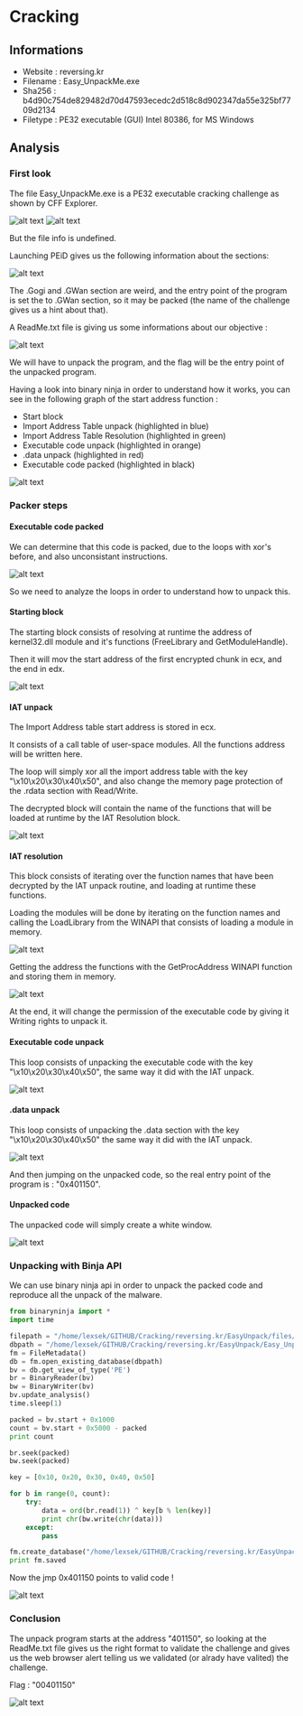 # Cracking

## Informations

- Website  : reversing.kr 
- Filename : Easy_UnpackMe.exe 
- Sha256   : b4d90c754de829482d70d47593ecedc2d518c8d902347da55e325bf7709d2134 
- Filetype : PE32 executable (GUI) Intel 80386, for MS Windows

## Analysis

### First look

The file Easy_UnpackMe.exe is a PE32 executable cracking challenge as shown by CFF Explorer.

![alt text](images/image1.png)
![alt text](images/image2.png)

But the file info is undefined.

Launching PEiD gives us the following information about the sections:

![alt text](images/image3.png)

The .Gogi and .GWan section are weird, and the entry point of the program is set the to .GWan section, so it may be packed (the name of the challenge gives us a hint about that).

A ReadMe.txt file is giving us some informations about our objective :

![alt text](images/image4.png)

We will have to unpack the program, and the flag will be the entry point of the unpacked program.

Having a look into binary ninja in order to understand how it works, you can see in the following graph of the start address function :
- Start block
- Import Address Table unpack (highlighted in blue)
- Import Address Table Resolution (highlighted in green)
- Executable code unpack (highlighted in orange)
- .data unpack (highlighted in red)
- Executable code packed (highlighted in black)

![alt text](images/image0.png)

### Packer steps

#### Executable code packed

We can determine that this code is packed, due to the loops with xor's before, and also unconsistant instructions.

![alt text](images/image11.png)

So we need to analyze the loops in order to understand how to unpack this.

#### Starting block

The starting block consists of resolving at runtime the address of kernel32.dll module and it's functions (FreeLibrary and GetModuleHandle).

Then it will mov the start address of the first encrypted chunk in ecx, and the end in edx.

![alt text](images/image5.png)

#### IAT unpack

The Import Address table start address is stored in ecx.

It consists of a call table of user-space modules. All the functions address will be written here.

The loop will simply xor all the import address table with the key "\x10\x20\x30\x40\x50", and also change the memory page protection of the .rdata section with Read/Write.

The decrypted block will contain the name of the functions that will be loaded at runtime by the IAT Resolution block.

![alt text](images/image6.png)

#### IAT resolution

This block consists of iterating over the function names that have been decrypted by the IAT unpack routine, and loading at runtime these functions.

Loading the modules will be done by iterating on the function names and calling the LoadLibrary from the WINAPI that consists of loading a module in memory.

![alt text](images/image7.png)

Getting the address the functions with the GetProcAddress WINAPI function and storing them in memory.

![alt text](images/image8.png)

At the end, it will change the permission of the executable code by giving it Writing rights to unpack it.

#### Executable code unpack

This loop consists of unpacking the executable code with the key "\x10\x20\x30\x40\x50", the same way it did with the IAT unpack.

![alt text](images/image9.png)

#### .data unpack

This loop consists of unpacking the .data section with the key "\x10\x20\x30\x40\x50" the same way it did with the IAT unpack.

![alt text](images/image10.png)

And then jumping on the unpacked code, so the real entry point of the program is : "0x401150".

#### Unpacked code

The unpacked code will simply create a white window.

![alt text](images/image12.png)

### Unpacking with Binja API

We can use binary ninja api in order to unpack the packed code and reproduce all the unpack of the malware.

```python
from binaryninja import *
import time

filepath = "/home/lexsek/GITHUB/Cracking/reversing.kr/EasyUnpack/files/Easy_UnpackMe.exe"
dbpath = "/home/lexsek/GITHUB/Cracking/reversing.kr/EasyUnpack/Easy_UnpackMe.bndb"
fm = FileMetadata()
db = fm.open_existing_database(dbpath)
bv = db.get_view_of_type('PE')
br = BinaryReader(bv)
bw = BinaryWriter(bv)
bv.update_analysis()
time.sleep(1)

packed = bv.start + 0x1000
count = bv.start + 0x5000 - packed
print count

br.seek(packed)
bw.seek(packed)

key = [0x10, 0x20, 0x30, 0x40, 0x50]

for b in range(0, count):
    try:
        data = ord(br.read(1)) ^ key[b % len(key)]
        print chr(bw.write(chr(data)))
    except:
        pass

fm.create_database("/home/lexsek/GITHUB/Cracking/reversing.kr/EasyUnpack/unpacked.bndb")
print fm.saved
```

Now the jmp 0x401150 points to valid code !

![alt text](images/image14.png)

### Conclusion

The unpack program starts at the address "401150", so looking at the ReadMe.txt file gives us the right format to validate the challenge and gives us the web browser alert telling us we validated (or alrady have valited) the challenge.

Flag : "00401150"

![alt text](images/image13.png)